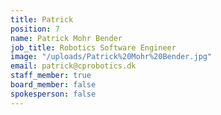 ```yaml
---
title: Patrick
position: 7
name: Patrick Mohr Bender
job_title: Robotics Software Engineer
image: "/uploads/Patrick%20Mohr%20Bender.jpg"
email: patrick@cprobotics.dk
staff_member: true
board_member: false
spokesperson: false
---
```


